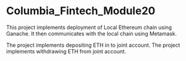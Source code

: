 # Columbia_Fintech_Module20

This project implements deployment of Local Ethereum chain using Ganache. It then communicates with the local chain using Metamask.

The project implements depositing ETH in to joint account. 
The project implements withdrawing ETH from joint account.


